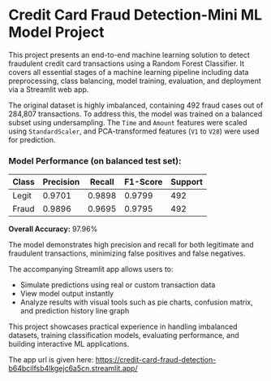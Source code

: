 # Credit Card Fraud Detection-Mini ML Model Project

This project presents an end-to-end machine learning solution to detect fraudulent credit card transactions using a Random Forest Classifier. It covers all essential stages of a machine learning pipeline including data preprocessing, class balancing, model training, evaluation, and deployment via a Streamlit web app.

The original dataset is highly imbalanced, containing 492 fraud cases out of 284,807 transactions. To address this, the model was trained on a balanced subset using undersampling. The `Time` and `Amount` features were scaled using `StandardScaler`, and PCA-transformed features (`V1` to `V28`) were used for prediction.

### Model Performance (on balanced test set):

| Class  | Precision | Recall | F1-Score | Support |
|--------|-----------|--------|----------|---------|
| Legit  | 0.9701    | 0.9898 | 0.9799   | 492     |
| Fraud  | 0.9896    | 0.9695 | 0.9795   | 492     |

**Overall Accuracy:** 97.96%

The model demonstrates high precision and recall for both legitimate and fraudulent transactions, minimizing false positives and false negatives.

The accompanying Streamlit app allows users to:
- Simulate predictions using real or custom transaction data
- View model output instantly
- Analyze results with visual tools such as pie charts, confusion matrix, and prediction history line graph

This project showcases practical experience in handling imbalanced datasets, training classification models, evaluating performance, and building interactive ML applications.

The app url is given here: https://credit-card-fraud-detection-b64bcilfsb4lkgejc6a5cn.streamlit.app/
